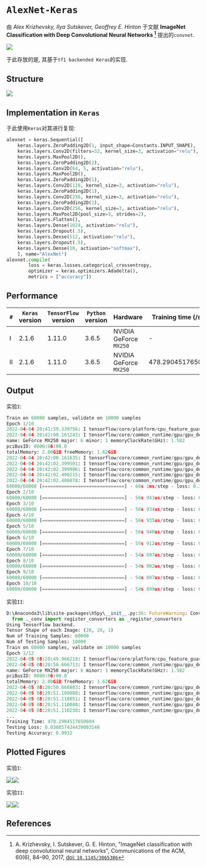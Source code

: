 # `AlexNet-Keras`

由 *Alex Krizhevsky, Ilya Sutskever, Geoffrey E. Hinton* 于文献 **ImageNet Classification with Deep Convolutional Neural Networks [^1]** 提出的`convnet`.

![](assets/AlexNet.jpeg)

于此存放的是, 其基于`tf1 backended Keras`的实现.

## Structure

![](assets/AlexNet-pydot.jpeg)

## Implementation in `Keras`

于此使用`Keras`对其进行复现:

```py Python
alexnet = keras.Sequential([
    keras.layers.ZeroPadding2D(1, input_shape=Constants.INPUT_SHAPE),
    keras.layers.Conv2D(filters=32, kernel_size=3, activation="relu"),
    keras.layers.MaxPool2D(),
    keras.layers.ZeroPadding2D(2),
    keras.layers.Conv2D(64, 5, activation="relu"),
    keras.layers.MaxPool2D(),
    keras.layers.ZeroPadding2D(1),
    keras.layers.Conv2D(128, kernel_size=3, activation="relu"),
    keras.layers.ZeroPadding2D(1),
    keras.layers.Conv2D(256, kernel_size=3, activation="relu"),
    keras.layers.ZeroPadding2D(1),
    keras.layers.Conv2D(256, kernel_size=3, activation="relu"),
    keras.layers.MaxPool2D(pool_size=3, strides=2),
    keras.layers.Flatten(),
    keras.layers.Dense(1024, activation="relu"),
    keras.layers.Dropout(.5),
    keras.layers.Dense(512, activation="relu"),
    keras.layers.Dropout(.5),
    keras.layers.Dense(10, activation="softmax"),
    ], name="AlexNet")
alexnet.compile(
        loss = keras.losses.categorical_crossentropy,
        optimizer = keras.optimizers.Adadelta(),
        metrics = ["accuracy"])
```

## Performance

| `#` | `Keras` version | `TensorFlow` version | `Python` version | Hardware | Training time (/sec) | Testing Loss | Testing Acc |
|-----|-----------------|----------------------|------------------|----------|----------------------|--------------|-------------|
| I | 2.1.6 | 1.11.0 | 3.6.5 | NVIDIA GeForce `MX250` |-| 0.030033850667558114 | 0.994 |
| II | 2.1.6 | 1.11.0 | 3.6.5 | NVIDIA GeForce `MX250` | 478.2904517650604 | 0.030857424439003148 | 0.9932 |

## Output

实验`I`:

```py
Train on 60000 samples, validate on 10000 samples
Epoch 1/10
2022-04-04 20:41:59.339756: I tensorflow/core/platform/cpu_feature_guard.cc:141] Your CPU supports instructions that this TensorFlow binary was not compiled to use: AVX AVX2
2022-04-04 20:42:00.161243: I tensorflow/core/common_runtime/gpu/gpu_device.cc:1411] Found device 0 with properties:
name: GeForce MX250 major: 6 minor: 1 memoryClockRate(GHz): 1.582
pciBusID: 0000:06:00.0
totalMemory: 2.00GiB freeMemory: 1.62GiB
2022-04-04 20:42:00.161635: I tensorflow/core/common_runtime/gpu/gpu_device.cc:1490] Adding visible gpu devices: 0
2022-04-04 20:42:02.399501: I tensorflow/core/common_runtime/gpu/gpu_device.cc:971] Device interconnect StreamExecutor with strength 1 edge matrix:
2022-04-04 20:42:02.399906: I tensorflow/core/common_runtime/gpu/gpu_device.cc:977]      0
2022-04-04 20:42:02.400215: I tensorflow/core/common_runtime/gpu/gpu_device.cc:990] 0:   N
2022-04-04 20:42:02.406078: I tensorflow/core/common_runtime/gpu/gpu_device.cc:1103] Created TensorFlow device (/job:localhost/replica:0/task:0/device:GPU:0 with 1370 MB memory) -> physical GPU (device: 0, name: GeForce MX250, pci bus id: 0000:06:00.0, compute capability: 6.1)
60000/60000 [==============================] - 66s 1ms/step - loss: 0.3245 - acc: 0.8951 - val_loss: 0.0572 - val_acc: 0.9823
Epoch 2/10
60000/60000 [==============================] - 56s 941us/step - loss: 0.0483 - acc: 0.9864 - val_loss: 0.0575 - val_acc: 0.9832
Epoch 3/10
60000/60000 [==============================] - 56s 934us/step - loss: 0.0318 - acc: 0.9910 - val_loss: 0.0320 - val_acc: 0.9912
Epoch 4/10
60000/60000 [==============================] - 56s 935us/step - loss: 0.0231 - acc: 0.9940 - val_loss: 0.0346 - val_acc: 0.9899
Epoch 5/10
60000/60000 [==============================] - 56s 940us/step - loss: 0.0177 - acc: 0.9953 - val_loss: 0.0378 - val_acc: 0.9909
Epoch 6/10
60000/60000 [==============================] - 55s 912us/step - loss: 0.0133 - acc: 0.9959 - val_loss: 0.0357 - val_acc: 0.9919
Epoch 7/10
60000/60000 [==============================] - 54s 897us/step - loss: 0.0115 - acc: 0.9966 - val_loss: 0.0235 - val_acc: 0.9950
Epoch 8/10
60000/60000 [==============================] - 54s 902us/step - loss: 0.0083 - acc: 0.9976 - val_loss: 0.0285 - val_acc: 0.9946
Epoch 9/10
60000/60000 [==============================] - 54s 897us/step - loss: 0.0073 - acc: 0.9979 - val_loss: 0.0328 - val_acc: 0.9932
Epoch 10/10
60000/60000 [==============================] - 54s 899us/step - loss: 0.0052 - acc: 0.9985 - val_loss: 0.0300 - val_acc: 0.9940
```

实验`II`:

```py
D:\Anaconda3\lib\site-packages\h5py\__init__.py:36: FutureWarning: Conversion of the second argument of issubdtype from `float` to `np.floating` is deprecated. In future, it will be treated as `np.float64 == np.dtype(float).type`.
  from ._conv import register_converters as _register_converters
Using TensorFlow backend.
Tensor Shape of each Image: (28, 28, 1)
Num of Training Samples: 60000
Num of Testing Samples: 10000
Train on 60000 samples, validate on 10000 samples
Epoch 1/12
2022-04-05 08:20:49.966218: I tensorflow/core/platform/cpu_feature_guard.cc:141] Your CPU supports instructions that this TensorFlow binary was not compiled to use: AVX AVX2
2022-04-05 08:20:50.666713: I tensorflow/core/common_runtime/gpu/gpu_device.cc:1411] Found device 0 with properties:
name: GeForce MX250 major: 6 minor: 1 memoryClockRate(GHz): 1.582
pciBusID: 0000:06:00.0
totalMemory: 2.00GiB freeMemory: 1.62GiB
2022-04-05 08:20:50.666803: I tensorflow/core/common_runtime/gpu/gpu_device.cc:1490] Adding visible gpu devices: 0
2022-04-05 08:20:51.109988: I tensorflow/core/common_runtime/gpu/gpu_device.cc:971] Device interconnect StreamExecutor with strength 1 edge matrix:
2022-04-05 08:20:51.110051: I tensorflow/core/common_runtime/gpu/gpu_device.cc:977]      0
2022-04-05 08:20:51.110080: I tensorflow/core/common_runtime/gpu/gpu_device.cc:990] 0:   N
2022-04-05 08:20:51.110238: I tensorflow/core/common_runtime/gpu/gpu_device.cc:1103] Created TensorFlow device (/job:localhost/replica:0/task:0/device:GPU:0 with 1370 MB memory) -> physical GPU (device: 0, name: GeForce MX250, pci bus id: 0000:06:00.0, compute capability: 6.1)
...
Training Time: 478.2904517650604
Testing Loss: 0.030857424439003148
Testing Accuracy: 0.9932
```

## Plotted Figures

实验`I`:

![](logs-alexnet/AlexNet-acc.1649076931.1058733.jpeg)![](logs-alexnet/AlexNet-loss.1649076937.7509758.jpeg)

实验`II`:

![](logs-alexnet/AlexNet-acc.1649118524.52571.jpeg)![](logs-alexnet/AlexNet-loss.1649118524.7349901.jpeg)

## References

[^1]: A. Krizhevsky, I. Sutskever, G. E. Hinton, "ImageNet classification with deep convolutional neural networks", Communications of the ACM, 60(6), 84–90, 2017, [doi: `10.1145/3065386`](https://dl.acm.org/doi/10.1145/3065386)
